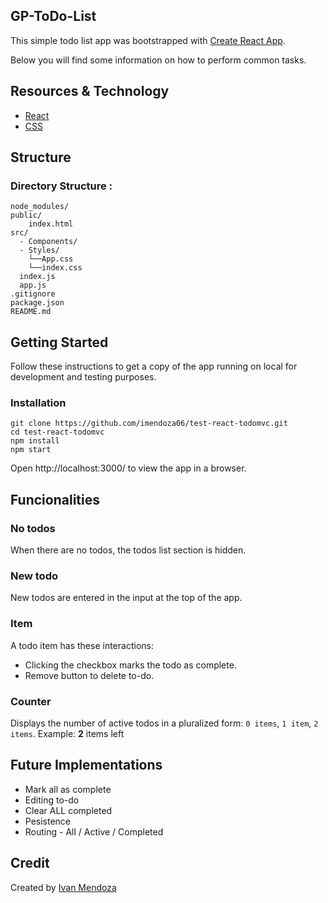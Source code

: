 ## GP-ToDo-List

This simple todo list app was bootstrapped with [Create React App](https://github.com/facebookincubator/create-react-app).

Below you will find some information on how to perform common tasks.

## Resources & Technology

- [React](https://github.com/facebookincubator/create-react-app)
- [CSS]()

## Structure

### Directory Structure :

```
node_modules/
public/
    index.html
src/
  - Components/
  - Styles/
    └──App.css
    └──index.css
  index.js
  app.js
.gitignore
package.json 
README.md
```
## Getting Started

Follow these instructions to get a copy of the app running on local for development and testing purposes.


### Installation

```
git clone https://github.com/imendoza06/test-react-todomvc.git
cd test-react-todomvc
npm install
npm start
```


Open http://localhost:3000/ to view the app in a browser.

## Funcionalities

### No todos

When there are no todos, the todos list section is hidden.

### New todo

New todos are entered in the input at the top of the app.

### Item

A todo item has these interactions:

* Clicking the checkbox marks the todo as complete.
* Remove button to delete to-do.

### Counter

Displays the number of active todos in a pluralized form: `0 items`, `1 item`, `2 items`. Example: **2** items left

## Future Implementations

- Mark all as complete
- Editing to-do
- Clear ALL completed 
- Pesistence
- Routing - All / Active / Completed 


## Credit

Created by [Ivan Mendoza](imendoz1@binghamton.edu)